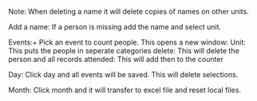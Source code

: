 Note: When deleting a name it will delete copies of names on other units.

Add a name:
If a person is missing add the name and select unit.

Events:+
Pick an event to count people. This opens a new window:
    Unit: This puts the people in seperate categories
    delete: This will delete the person and all records
    attended: This will add then to the counter

Day:
Click day and all events will be saved. This will delete selections.

Month:
Click month and it will transfer to excel file and reset local files.